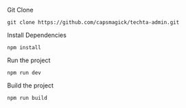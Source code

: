 Git Clone

    git clone https://github.com/capsmagick/techta-admin.git

Install Dependencies

    npm install

Run the project

    npm run dev

Build the project

    npm run build

